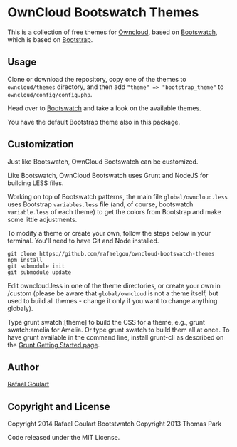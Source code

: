 OwnCloud Bootswatch Themes
==========================

This is a collection of free themes for [Owncloud](http://owncloud.org/), based on [Bootswatch](http://bootswatch.com), which is based
on [Bootstrap](http://getbootstrap.com/).

Usage
-----

Clone or download the repository, copy one of the themes to `owncloud/themes` directory, and then
add `"theme" => "bootstrap_theme"` to `owncloud/config/config.php`.

Head over to [Bootswatch](http://bootswatch.com) and take a look on the available themes.

You have the default Bootstrap theme also in this package.

Customization
-------------

Just like Bootswatch, OwnCloud Bootswatch can be customized.

Like Bootswatch, OwnCloud Bootswatch uses Grunt and NodeJS for building LESS files.

Working on top of Bootswatch patterns, the main file `global/owncloud.less` uses
Bootstrap `variables.less` file (and, of course, bootswatch `variable.less` of each theme) to get
the colors from Bootstrap and make some little adjustments.

To modify a theme or create your own, follow the steps below in your terminal. You'll need to have Git and Node installed.

    git clone https://github.com/rafaelgou/owncloud-bootswatch-themes
    npm install
    git submodule init
    git submodule update

Edit owncloud.less in one of the theme directories, or create your own in /custom 
(please be aware that `global/owncloud` is not a theme itself, but used to build all themes - 
change it only if you want to change anything globaly).

Type grunt swatch:[theme] to build the CSS for a theme, e.g., grunt swatch:amelia for Amelia. Or type grunt swatch to build them all at once. To have grunt available in the command line, install grunt-cli as described on the [Grunt Getting Started page](http://gruntjs.com/getting-started).


Author
------

[Rafael Goulart](http://github.com/rafaelgou)

Copyright and License
---------------------

Copyright 2014 Rafael Goulart
Bootstwatch Copyright 2013 Thomas Park

Code released under the MIT License.
